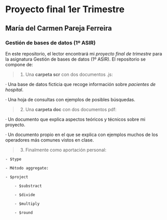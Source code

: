 # Proyecto final 1er Trimestre
## María del Carmen Pareja Ferreira
### Gestión de bases de datos (1º ASIR)

En este repositorio, el lector encontrará mi *proyecto final de trimestre* para la asignatura Gestión de bases de datos (1º ASIR).
El repositorio se compone de:

> 1. Una **carpeta scr** con dos documentos .js:

· Una base de datos ficticia que recoge información sobre *pacientes de hospital*.

· Una hoja de consultas con ejemplos de posibles búsquedas.

> 2. Una **carpeta doc** con dos documentos pdf:

· Un documento que explica aspectos teóricos y técnicos sobre mi proyecto.

· Un documento propio en el que se explica con ejemplos muchos de los operadores más comunes vistos en clase.

> 3. Finalmente como aportación personal:

    - $type

    - Método aggregate:

	- $project

        - $substract

        - $divide

        - $multiply

        - $round